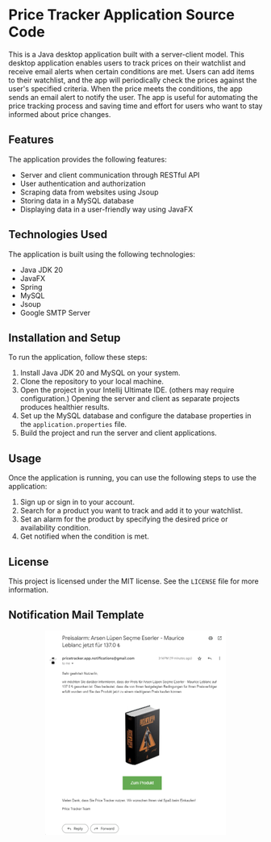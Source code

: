 # Price Tracker Application Source Code

This is a Java desktop application built with a server-client model. This desktop application enables users to track prices on their watchlist and receive email alerts when certain conditions are met. Users can add items to their watchlist, and the app will periodically check the prices against the user's specified criteria. When the price meets the conditions, the app sends an email alert to notify the user. The app is useful for automating the price tracking process and saving time and effort for users who want to stay informed about price changes.

## Features

The application provides the following features:

- Server and client communication through RESTful API
- User authentication and authorization
- Scraping data from websites using Jsoup
- Storing data in a MySQL database
- Displaying data in a user-friendly way using JavaFX

## Technologies Used

The application is built using the following technologies:

- Java JDK 20
- JavaFX
- Spring
- MySQL
- Jsoup
- Google SMTP Server

## Installation and Setup

To run the application, follow these steps:

1. Install Java JDK 20 and MySQL on your system.
2. Clone the repository to your local machine.
3. Open the project in your Intellij Ultimate IDE. (others may require configuration.) Opening the server and client as separate projects produces healthier results.
4. Set up the MySQL database and configure the database properties in the `application.properties` file.
5. Build the project and run the server and client applications.

## Usage

Once the application is running, you can use the following steps to use the application:

1. Sign up or sign in to your account.
2. Search for a product you want to track and add it to your watchlist.
3. Set an alarm for the product by specifying the desired price or availability condition.
4. Get notified when the condition is met.

## License

This project is licensed under the MIT license. See the `LICENSE` file for more information.

## Notification Mail Template

<p align="center">
  <img src="https://raw.githubusercontent.com/Gruppe1-Fulya/price_tracker/main/server/src/main/resources/static/mail_template.png" alt="E-mail template" width="358" height="405">
</p>
